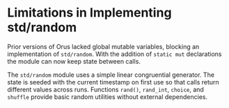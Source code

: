 # Limitations in Implementing std/random

Prior versions of Orus lacked global mutable variables, blocking an implementation of `std/random`. With the addition of `static mut` declarations the module can now keep state between calls.

The `std/random` module uses a simple linear congruential generator. The state is seeded with the current timestamp on first use so that calls return different values across runs. Functions `rand()`, `rand_int`, `choice`, and `shuffle` provide basic random utilities without external dependencies.
